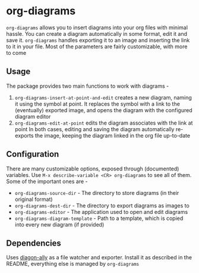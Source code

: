 # org-diagrams
`org-diagrams` allows you to insert diagrams into your org files with minimal hassle. You can create a diagram automatically in some format, edit it and save it. `org-diagrams` handles exporting it to an image and inserting the link to it in your file. Most of the parameters are fairly customizable, with more to come

## Usage
The package provides two main functions to work with diagrams -
1. `org-diagrams-insert-at-point-and-edit` creates a new diagram, naming it using the symbol at point. It replaces the symbol with a link to the (eventually) exported image, and opens the diagram with the configured diagram editor
2. `org-diagrams-edit-at-point` edits the diagram associates with the link at point
In both cases, editing and saving the diagram automatically re-exports the image, keeping the diagram linked in the org file up-to-date

## Configuration
There are many customizable options, exposed through (documented) variables. Use `M-x describe-variable <CR> org-diagrams` to see all of them. Some of the important ones are -
* `org-diagrams-source-dir` - The directory to store diagrams (in their original format)
* `org-diagrams-dest-dir` - The directory to export diagrams as images to
* `org-diagrams-editor` - The application used to open and edit diagrams
* `org-diagrams-diagram-template` - Path to a template, which is copied into every new diagram (if provided)

## Dependencies
Uses [diagon-ally](https://github.com/anihm136/diagon-ally) as a file watcher and exporter. Install it as described in the README, everything else is managed by `org-diagrams`
